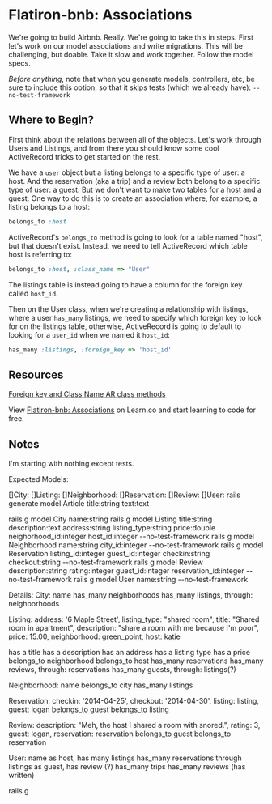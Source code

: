 

# Flatiron-bnb: Associations

We're going to build Airbnb. Really. We're going to take this in steps. First let's work on our model associations and write migrations. This will be challenging, but doable. Take it slow and work together. Follow the model specs.

<em>Before anything</em>, note that when you generate models, controllers, etc, be sure to include this option, so that it skips tests (which we already have): `--no-test-framework`

## Where to Begin?

First think about the relations between all of the objects. Let's work through Users and Listings, and from there you should know some cool ActiveRecord tricks to get started on the rest.

We have a `user` object but a listing belongs to a specific type of user: a host. And the reservation (aka a trip) and a review both belong to a specific type of user: a guest. But we don't want to make two tables for a host and a guest. One way to do this is to create an association where, for example, a listing belongs to a host:

```ruby
belongs_to :host
```

ActiveRecord's `belongs_to` method is going to look for a table named "host", but that doesn't exist. Instead, we need to tell ActiveRecord which table host is referring to:

```ruby
belongs_to :host, :class_name => "User"
```

The listings table is instead going to have a column for the foreign key called `host_id`.

Then on the User class, when we're creating a relationship with listings, where a user `has_many` listings, we need to specify which foreign key to look for on the listings table, otherwise, ActiveRecord is going to default to looking for a `user_id` when we named it `host_id`:

```ruby
has_many :listings, :foreign_key => 'host_id'
```

## Resources

[Foreign key and Class Name AR class methods](http://api.rubyonrails.org/classes/ActiveRecord/Associations/ClassMethods.html)

<p data-visibility='hidden'>View <a href='https://learn.co/lessons/flatiron-bnb-associations' title='Flatiron-bnb: Associations'>Flatiron-bnb: Associations</a> on Learn.co and start learning to code for free.</p>

## Notes
I'm starting with nothing except tests.  

Expected Models:

[]City:
[]Listing:
[]Neighborhood:
[]Reservation:
[]Review:
[]User:
rails generate model Article title:string text:text

rails g model City name:string
rails g model Listing title:string description:text address:string listing_type:string price:double neighorhood_id:integer host_id:integer --no-test-framework
rails g model Neighborhood name:string city_id:integer --no-test-framework
rails g model Reservation listing_id:integer guest_id:integer checkin:string checkout:string --no-test-framework
rails g model Review description:string rating:integer guest_id:integer reservation_id:integer --no-test-framework
rails g model User name:string --no-test-framework

Details:
City:
  name
  has_many neighborhoods
  has_many listings, through: neighborhoods


Listing:
  address: '6 Maple Street',
  listing_type: "shared room",
  title: "Shared room in apartment",
  description: "share a room with me because I'm poor",
  price: 15.00,
  neighborhood: green_point,
  host: katie

  has a title
  has a description
  has an address
  has a listing type
  has a price
  belongs_to neighborhood
  belongs_to host
  has_many reservations
  has_many reviews, through: reservations
  has_many guests, through: listings(?)



Neighborhood:
  name
  belongs_to city
  has_many listings

Reservation:
  checkin: '2014-04-25',
  checkout: '2014-04-30',
  listing: listing,
  guest: logan
  belongs_to guest
  belongs_to listing



Review:
  description: "Meh, the host I shared a room with snored.",
  rating: 3,
  guest: logan,
  reservation: reservation
  belongs_to guest
  belongs_to reservation



User:
  name
  as host, has many listings
    has_many reservations through listings
    as guest,
      has review  (?)
      has_many trips
      has_many reviews (has written)





rails g
